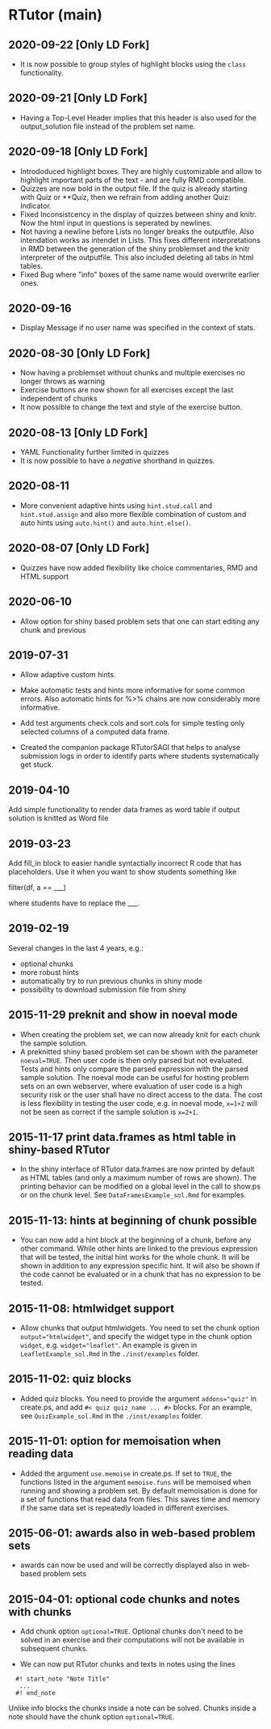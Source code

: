 # RTutor (main)

## 2020-09-22 [Only LD Fork]

* It is now possible to group styles of highlight blocks using the `class` functionality.

## 2020-09-21 [Only LD Fork]

* Having a Top-Level Header implies that this header is also used for the output_solution file instead of the problem set name.

## 2020-09-18 [Only LD Fork]

* Intrododuced highlight boxes. They are highly customizable and allow to highlight important parts of the text - and are fully RMD compatible.
* Quizzes are now bold in the output file. If the quiz is already starting with Quiz or **Quiz, then we refrain from adding another Quiz: Indicator.
* Fixed Inconsistcency in the display of quizzes between shiny and knitr. Now the html input in questions is seperated by newlines. 
* Not having a newline before Lists no longer breaks the outputfile. Also intendation works as intendet in Lists. This fixes different interpretations in RMD between the generation of the shiny problemset and the knitr interpreter of the outputfile. This also included deleting all tabs in html tables.
* Fixed Bug where "info" boxes of the same name would overwrite earlier ones.

## 2020-09-16 

* Display Message if no user name was specified in the context of stats.

## 2020-08-30 [Only LD Fork]
* Now having a problemset without chunks and multiple exercises no longer throws as warning
* Exercise buttons are now shown for all exercises except the last independent of chunks
* It now possible to change the text and style of the exercise button.

## 2020-08-13 [Only LD Fork]

* YAML Functionality further limited in quizzes
* It is now possible to have a *negative* shorthand in quizzes.

## 2020-08-11

* More convenient adaptive hints using `hint.stud.call` and `hint.stud.assign` and also more flexible combination of custom and auto hints using `auto.hint()` and `auto.hint.else()`.

## 2020-08-07 [Only LD Fork]

* Quizzes have now added flexibility like choice commentaries, RMD and HTML support

## 2020-06-10

* Allow option for shiny based problem sets that one can start editing any chunk and previous 

## 2019-07-31

* Allow adaptive custom hints.

* Make automatic tests and hints more informative for some common errors. Also automatic hints for %>% chains are now considerably more informative.

* Add test arguments check.cols and sort.cols for simple testing only selected columns of a computed data frame.

*  Created the companion package RTutorSAGI that helps to analyse
submission logs in order to identify parts where students systematically
get stuck.

## 2019-04-10

Add simple functionality to render data frames as word table if
output solution is knitted as Word file

## 2019-03-23

Add fill_in block to easier handle syntactially incorrect R code
that has placeholders. Use it when you want to show students something like

filter(df, a == ___)

where students have to replace the ___.

## 2019-02-19

Several changes in the last 4 years, e.g.:

- optional chunks
- more robust hints
- automatically try to run previous chunks in shiny mode
- possibility to download submission file from shiny


## 2015-11-29 preknit and show in noeval mode

- When creating the problem set, we can now already knit for each
  chunk the sample solution.
- A preknitted shiny based problem set can be shown with the parameter
  `noeval=TRUE`. Then user code is then only parsed but not evaluated.
  Tests and hints only compare the parsed expression with the parsed
  sample solution. The noeval mode can be useful for hosting problem sets
  on an own webserver, where evaluation of user code is a high 
  security risk or the user shall have no direct access to the data.
  The cost is less flexibility in testing the user code,
  e.g. in noeval mode,  `x=1+2` will not be seen as correct if the
  sample solution is `x=2+1`.

## 2015-11-17 print data.frames as html table in shiny-based RTutor

- In the shiny interface of RTutor data.frames are now printed by
  default as HTML tables (and only a maximum number of rows are shown).
  The printing behavior can be modified on a global level in the call
  to show.ps or on the chunk level. See `DataFramesExample_sol.Rmd`
  for examples.

## 2015-11-13: hints at beginning of chunk possible

- You can now add a hint block at the beginning of a chunk,
  before any other command.
  While other hints are linked to the previous expression that will
  be tested, the initial hint works for the whole chunk.
  It will be shown in addition to any expression specific hint.
  It will also  be shown if the code cannot be evaluated
  or in a chunk that has no expression to be tested.


## 2015-11-08: htmlwidget support

- Allow chunks that output htmlwidgets. You need to set the chunk option `output="htmlwidget"`, and specify the widget type in the chunk option `widget`, e.g. `widget="leaflet"`. An example is given in `LeafletExample_sol.Rmd` in the `./inst/examples` folder.

## 2015-11-02: quiz blocks

- Added quiz blocks. You need to provide the argument `addons="quiz"` in create.ps, and add `#< quiz quiz_name ... #>` blocks. For an example, see `QuizExample_sol.Rmd` in the `./inst/examples` folder.


## 2015-11-01: option for memoisation when reading data

- Added the argument `use.memoise` in create.ps. If set to `TRUE`, the functions listed in the argument `memoise.funs` will be memoised when running and showing a problem set. By default memoisation is done for a set of functions that read data from files. This saves time and memory if the same data set is repeatedly loaded in different 
exercises.

## 2015-06-01: awards also in web-based problem sets

- awards can now be used and will be correctly displayed also in web-based problem sets

## 2015-04-01: optional code chunks and notes with chunks

- Add chunk option `optional=TRUE`. Optional chunks don't need to be solved in an exercise and their computations will not be available in subsequent chunks.

- We can now put RTutor chunks and texts in notes using the lines
```  
  #! start_note "Note Title"
   ...
  #! end_note
```
  Unlike info blocks the chunks inside a note can be solved.    Chunks inside a note should have the chunk option `optional=TRUE`.
